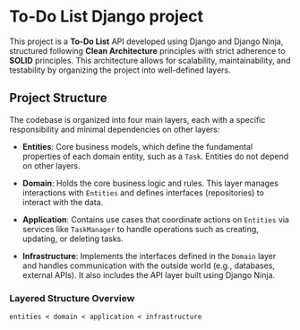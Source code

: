 # To-Do List Django project

This project is a **To-Do List** API developed using Django and Django Ninja, structured following **Clean Architecture** principles with strict adherence to **SOLID** principles. This architecture allows for scalability, maintainability, and testability by organizing the project into well-defined layers.

## Project Structure

The codebase is organized into four main layers, each with a specific responsibility and minimal dependencies on other layers:

- **Entities**: Core business models, which define the fundamental properties of each domain entity, such as a `Task`. Entities do not depend on other layers.
  
- **Domain**: Holds the core business logic and rules. This layer manages interactions with `Entities` and defines interfaces (repositories) to interact with the data.

- **Application**: Contains use cases that coordinate actions on `Entities` via services like `TaskManager` to handle operations such as creating, updating, or deleting tasks.

- **Infrastructure**: Implements the interfaces defined in the `Domain` layer and handles communication with the outside world (e.g., databases, external APIs). It also includes the API layer built using Django Ninja.

### Layered Structure Overview
```plaintext
entities < domain < application < infrastructure
